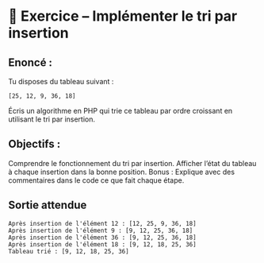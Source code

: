 # 🧠 Exercice – Implémenter le tri par insertion

## Enoncé :

Tu disposes du tableau suivant :

```
[25, 12, 9, 36, 18]
```

Écris un algorithme en PHP qui trie ce tableau par ordre croissant en utilisant le tri par insertion.

## Objectifs :

Comprendre le fonctionnement du tri par insertion.
Afficher l’état du tableau à chaque insertion dans la bonne position.
Bonus : Explique avec des commentaires dans le code ce que fait chaque étape.

## Sortie attendue

```
Après insertion de l'élément 12 : [12, 25, 9, 36, 18]
Après insertion de l'élément 9 : [9, 12, 25, 36, 18]
Après insertion de l'élément 36 : [9, 12, 25, 36, 18]
Après insertion de l'élément 18 : [9, 12, 18, 25, 36]
Tableau trié : [9, 12, 18, 25, 36]
```
